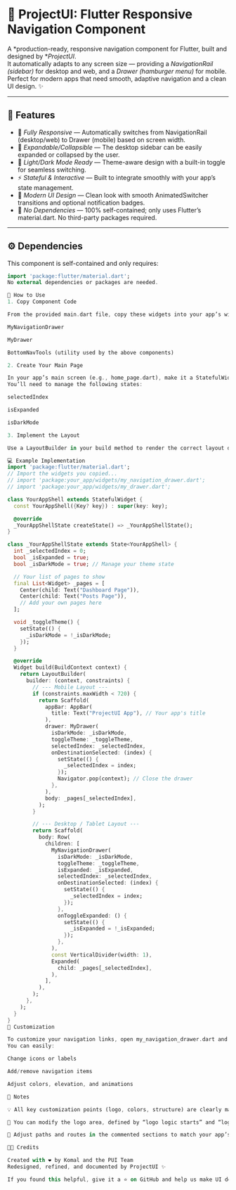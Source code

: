 # 🚀 ProjectUI: Flutter Responsive Navigation Component

A *production-ready, responsive navigation component for Flutter, built and designed by **ProjectUI*.  
It automatically adapts to any screen size — providing a *NavigationRail (sidebar)* for desktop and web, and a *Drawer (hamburger menu)* for mobile.  
Perfect for modern apps that need smooth, adaptive navigation and a clean UI design. ✨

---

## 🌟 Features

- 🧭 *Fully Responsive* — Automatically switches from NavigationRail (desktop/web) to Drawer (mobile) based on screen width.
- 📂 *Expandable/Collapsible* — The desktop sidebar can be easily expanded or collapsed by the user.
- 🌙 *Light/Dark Mode Ready* — Theme-aware design with a built-in toggle for seamless switching.
- ⚡ *Stateful & Interactive* — Built to integrate smoothly with your app’s state management.
- 💅 *Modern UI Design* — Clean look with smooth AnimatedSwitcher transitions and optional notification badges.
- 🧱 *No Dependencies* — 100% self-contained; only uses Flutter’s material.dart. No third-party packages required.

---

## ⚙ Dependencies

This component is self-contained and only requires:

```dart
import 'package:flutter/material.dart';
No external dependencies or packages are needed.

🧠 How to Use
1. Copy Component Code

From the provided main.dart file, copy these widgets into your app’s widgets folder:

MyNavigationDrawer

MyDrawer

BottomNavTools (utility used by the above components)

2. Create Your Main Page

In your app’s main screen (e.g., home_page.dart), make it a StatefulWidget.
You’ll need to manage the following states:

selectedIndex

isExpanded

isDarkMode

3. Implement the Layout

Use a LayoutBuilder in your build method to render the correct layout depending on screen width.

💻 Example Implementation
import 'package:flutter/material.dart';
// Import the widgets you copied...
// import 'package:your_app/widgets/my_navigation_drawer.dart';
// import 'package:your_app/widgets/my_drawer.dart';

class YourAppShell extends StatefulWidget {
  const YourAppShell({Key? key}) : super(key: key);

  @override
  _YourAppShellState createState() => _YourAppShellState();
}

class _YourAppShellState extends State<YourAppShell> {
  int _selectedIndex = 0;
  bool _isExpanded = true;
  bool _isDarkMode = true; // Manage your theme state

  // Your list of pages to show
  final List<Widget> _pages = [
    Center(child: Text("Dashboard Page")),
    Center(child: Text("Posts Page")),
    // Add your own pages here
  ];

  void _toggleTheme() {
    setState(() {
      _isDarkMode = !_isDarkMode;
    });
  }

  @override
  Widget build(BuildContext context) {
    return LayoutBuilder(
      builder: (context, constraints) {
        // --- Mobile Layout ---
        if (constraints.maxWidth < 720) {
          return Scaffold(
            appBar: AppBar(
              title: Text("ProjectUI App"), // Your app's title
            ),
            drawer: MyDrawer(
              isDarkMode: _isDarkMode,
              toggleTheme: _toggleTheme,
              selectedIndex: _selectedIndex,
              onDestinationSelected: (index) {
                setState(() {
                  _selectedIndex = index;
                });
                Navigator.pop(context); // Close the drawer
              },
            ),
            body: _pages[_selectedIndex],
          );
        }

        // --- Desktop / Tablet Layout ---
        return Scaffold(
          body: Row(
            children: [
              MyNavigationDrawer(
                isDarkMode: _isDarkMode,
                toggleTheme: _toggleTheme,
                isExpanded: _isExpanded,
                selectedIndex: _selectedIndex,
                onDestinationSelected: (index) {
                  setState(() {
                    _selectedIndex = index;
                  });
                },
                onToggleExpanded: () {
                  setState(() {
                    _isExpanded = !_isExpanded;
                  });
                },
              ),
              const VerticalDivider(width: 1),
              Expanded(
                child: _pages[_selectedIndex],
              ),
            ],
          ),
        );
      },
    );
  }
}
🎨 Customization

To customize your navigation links, open my_navigation_drawer.dart and edit the _navItems list.
You can easily:

Change icons or labels

Add/remove navigation items

Adjust colors, elevation, and animations

🧩 Notes

💡 All key customization points (logo, colors, structure) are clearly marked with inline comments.

🎨 You can modify the logo area, defined by “logo logic starts” and “logo logic ends,” to use your brand’s identity.

🧭 Adjust paths and routes in the commented sections to match your app’s navigation flow.

🧑‍💻 Credits

Created with ❤ by Komal and the PUI Team
Redesigned, refined, and documented by ProjectUI ✨

If you found this helpful, give it a ⭐ on GitHub and help us make UI development smoother for everyone!